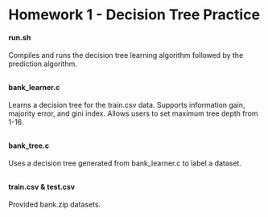# Homework 1 - Decision Tree Practice
#### run.sh
Compiles and runs the decision tree learning algorithm followed by the prediction algorithm.
##
#### bank_learner.c 
Learns a decision tree for the train.csv data. Supports information gain, majority error, and gini index. Allows users to set maximum tree depth from 1-16.
##
#### bank_tree.c
Uses a decision tree generated from bank_learner.c to label a dataset.
##
#### train.csv & test.csv
Provided bank.zip datasets.
##




